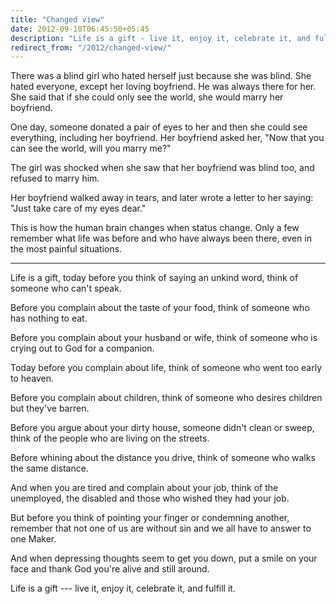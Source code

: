 ```yaml
---
title: "Changed view"
date: 2012-09-10T06:45:50+05:45
description: "Life is a gift - live it, enjoy it, celebrate it, and fulfill it."
redirect_from: "/2012/changed-view/"
---
```


There was a blind girl who hated herself just because she was blind. She hated everyone, except her loving boyfriend. He was always there for her. She said that if she could only see the world, she would marry her boyfriend.

One day, someone donated a pair of eyes to her and then she could see everything, including her boyfriend. Her boyfriend asked her, "Now that you can see the world, will you marry me?"

The girl was shocked when she saw that her boyfriend was blind too, and refused to marry him.

Her boyfriend walked away in tears, and later wrote a letter to her saying: "Just take care of my eyes dear."

This is how the human brain changes when status change. Only a few remember what life was before and who have always been there, even in the most painful situations.

---

Life is a gift, today before you think of saying an unkind word, think of someone who can't speak.

Before you complain about the taste of your food, think of someone who has nothing to eat.

Before you complain about your husband or wife, think of someone who is crying out to God for a companion.

Today before you complain about life, think of someone who went too early to heaven.

Before you complain about children, think of someone who desires children but they've barren.

Before you argue about your dirty house, someone didn't clean or sweep, think of the people who are living on the streets.

Before whining about the distance you drive, think of someone who walks the same distance.

And when you are tired and complain about your job, think of the unemployed, the disabled and those who wished they had your job.

But before you think of pointing your finger or condemning another, remember that not one of us are without sin and we all have to answer to one Maker.

And when depressing thoughts seem to get you down, put a smile on your face and thank God you're alive and still around.

Life is a gift --- live it, enjoy it, celebrate it, and fulfill it.
